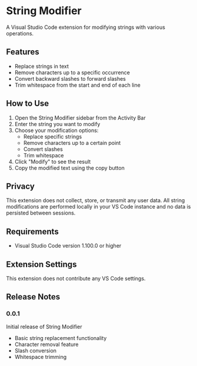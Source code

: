 # String Modifier

A Visual Studio Code extension for modifying strings with various operations.

## Features

- Replace strings in text
- Remove characters up to a specific occurrence
- Convert backward slashes to forward slashes
- Trim whitespace from the start and end of each line

## How to Use

1. Open the String Modifier sidebar from the Activity Bar
2. Enter the string you want to modify
3. Choose your modification options:
   - Replace specific strings
   - Remove characters up to a certain point
   - Convert slashes
   - Trim whitespace
4. Click "Modify" to see the result
5. Copy the modified text using the copy button


## Privacy

This extension does not collect, store, or transmit any user data. All string modifications are performed locally in your VS Code instance and no data is persisted between sessions.

## Requirements

- Visual Studio Code version 1.100.0 or higher

## Extension Settings

This extension does not contribute any VS Code settings.

## Release Notes

### 0.0.1

Initial release of String Modifier
- Basic string replacement functionality
- Character removal feature
- Slash conversion
- Whitespace trimming
